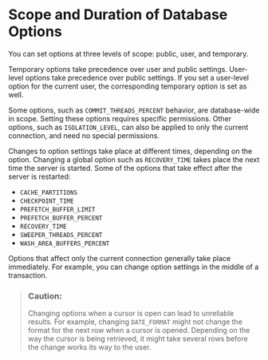 <!-- loioa629c37084f21015af809841ea9776c4 -->

# Scope and Duration of Database Options

You can set options at three levels of scope: public, user, and temporary.

Temporary options take precedence over user and public settings. User-level options take precedence over public settings. If you set a user-level option for the current user, the corresponding temporary option is set as well.

Some options, such as `COMMIT_THREADS_PERCENT` behavior, are database-wide in scope. Setting these options requires specific permissions. Other options, such as `ISOLATION_LEVEL`, can also be applied to only the current connection, and need no special permissions.

Changes to option settings take place at different times, depending on the option. Changing a global option such as `RECOVERY_TIME` takes place the next time the server is started. Some of the options that take effect after the server is restarted:

-   `CACHE_PARTITIONS`
-   `CHECKPOINT_TIME`
-   `PREFETCH_BUFFER_LIMIT`
-   `PREFETCH_BUFFER_PERCENT`
-   `RECOVERY_TIME`
-   `SWEEPER_THREADS_PERCENT`
-   `WASH_AREA_BUFFERS_PERCENT`

Options that affect only the current connection generally take place immediately. For example, you can change option settings in the middle of a transaction.

> ### Caution:  
> Changing options when a cursor is open can lead to unreliable results. For example, changing `DATE_FORMAT` might not change the format for the next row when a cursor is opened. Depending on the way the cursor is being retrieved, it might take several rows before the change works its way to the user.

